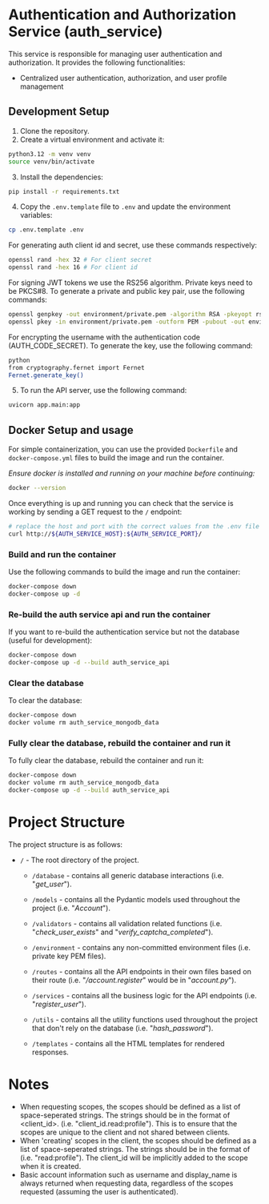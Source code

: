 # Authentication and Authorization Service (auth_service)
This service is responsible for managing user authentication and authorization. It provides the following functionalities:
- Centralized user authentication, authorization, and user profile management

## Development Setup
1. Clone the repository.
2. Create a virtual environment and activate it:
```bash
python3.12 -m venv venv
source venv/bin/activate
```
3. Install the dependencies:
```bash
pip install -r requirements.txt
```
4. Copy the `.env.template` file to `.env` and update the environment variables:
```bash
cp .env.template .env
```
For generating auth client id and secret, use these commands respectively:
```bash
openssl rand -hex 32 # For client secret
openssl rand -hex 16 # For client id
```
For signing JWT tokens we use the RS256 algorithm. Private keys need to be PKCS#8. To generate a private and public key pair, use the following commands:
```bash
openssl genpkey -out environment/private.pem -algorithm RSA -pkeyopt rsa_keygen_bits:2048
openssl pkey -in environment/private.pem -outform PEM -pubout -out environment/public.pem
```
For encrypting the username with the authentication code (AUTH_CODE_SECRET). To generate the key, use the following command:
```bash
python 
from cryptography.fernet import Fernet
Fernet.generate_key()
```
5. To run the API server, use the following command:
```bash
uvicorn app.main:app
```

## Docker Setup and usage
For simple containerization, you can use the provided `Dockerfile` and `docker-compose.yml` files to build the image and run the container. 

*Ensure docker is installed and running on your machine before continuing:*
```bash
docker --version
```

Once everything is up and running you can check that the service is working by sending a GET request to the `/` endpoint:
```bash
# replace the host and port with the correct values from the .env file
curl http://${AUTH_SERVICE_HOST}:${AUTH_SERVICE_PORT}/
```

### Build and run the container
Use the following commands to build the image and run the container:
```bash
docker-compose down
docker-compose up -d
```

### Re-build the auth service api and run the container
If you want to re-build the authentication service but not the database (useful for development):
```bash
docker-compose down
docker-compose up -d --build auth_service_api
```

### Clear the database
To clear the database:
```bash
docker-compose down
docker volume rm auth_service_mongodb_data
```

### Fully clear the database, rebuild the container and run it
To fully clear the database, rebuild the container and run it:
```bash
docker-compose down
docker volume rm auth_service_mongodb_data
docker-compose up -d --build auth_service_api
```

# Project Structure
The project structure is as follows:


- `/` - The root directory of the project.

    - `/database` - contains all generic database interactions (i.e. "_get_user_").

    - `/models` - contains all the Pydantic models used throughout the project (i.e. "_Account_").
        
    - `/validators` - contains all validation related functions (i.e. "_check_user_exists_" and "_verify_captcha_completed_").

    - `/environment` - contains any non-committed environment files (i.e. private key PEM files).

    - `/routes` - contains all the API endpoints in their own files based on their route (i.e. "_/account.register_" would be in "_account.py_").

    - `/services` - contains all the business logic for the API endpoints (i.e. "_register_user_").

    - `/utils` - contains all the utility functions used throughout the project that don't rely on the database (i.e. "_hash_password_").

    - `/templates` - contains all the HTML templates for rendered responses.

# Notes
- When requesting scopes, the scopes should be defined as a list of space-seperated strings. The strings should be in the format of <client_id>.<scope> (i.e. "client_id.read:profile"). This is to ensure that the scopes are unique to the client and not shared between clients.
- When 'creating' scopes in the client, the scopes should be defined as a list of space-seperated strings. The strings should be in the format of <scope> (i.e. "read:profile"). The client_id will be implicitly added to the scope when it is created.
- Basic account information such as username and display_name is always returned when requesting data, regardless of the scopes requested (assuming the user is authenticated).